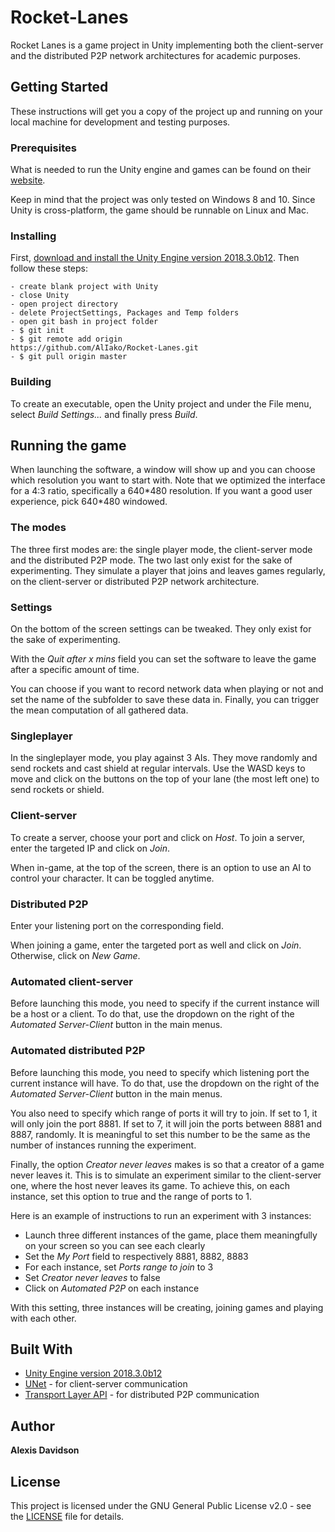 # Rocket-Lanes

Rocket Lanes is a game project in Unity implementing both the client-server and the distributed P2P network architectures for academic purposes.

## Getting Started

These instructions will get you a copy of the project up and running on your local machine for development and testing purposes. 

### Prerequisites
What is needed to run the Unity engine and games can be found on their [website](https://unity3d.com/unity/system-requirements).

Keep in mind that the project was only tested on Windows 8 and 10. Since Unity is cross-platform, the game should be runnable on Linux and Mac.


### Installing

First, [download and install the Unity Engine version 2018.3.0b12](https://unity3d.com/get-unity/download/archive).
Then follow these steps:

```
- create blank project with Unity
- close Unity
- open project directory
- delete ProjectSettings, Packages and Temp folders
- open git bash in project folder
- $ git init
- $ git remote add origin
https://github.com/AlIako/Rocket-Lanes.git
- $ git pull origin master
```

### Building

To create an executable, open the Unity project and under the File menu, select *Build Settings...* and finally press *Build*.

## Running the game

When launching the software, a window will show up and you can choose which resolution you want to start with. 
Note that we optimized the interface for a 4:3 ratio, specifically a 640\*480 resolution. 
If you want a good user experience, pick 640\*480 windowed.



### The modes

The three first modes are: the single player mode, the client-server mode and the
distributed P2P mode. The two last only exist for the sake of experimenting. They
simulate a player that joins and leaves games regularly, on the client-server or distributed
P2P network architecture.

### Settings

On the bottom of the screen settings can be tweaked. They only exist for the sake of experimenting.


With the *Quit after x mins* field you can set the software to leave the game after a specific
amount of time.

You can choose if you want to record network data when playing or not and set the name
of the subfolder to save these data in. Finally, you can trigger the mean computation of all
gathered data.

### Singleplayer
In the singleplayer mode, you play against 3 AIs. They move randomly and
send rockets and cast shield at regular intervals. Use the WASD keys to move and click on 
the buttons on the top of your lane (the most left one) to send rockets or shield.


### Client-server
To create a server, choose your port and click on *Host*. 
To join a server, enter the targeted IP and click on *Join*.

When in-game, at the top of the screen, there is an option to use an AI to control your character. 
It can be toggled anytime.


### Distributed P2P
Enter your listening port on the corresponding field. 

When joining a game, enter the targeted port as well and click on *Join*. 
Otherwise, click on *New Game*.


### Automated client-server
Before launching this mode, you need to specify if the current instance will be a host or a client.
To do that, use the dropdown on the right of the *Automated Server-Client* button in the main menus.


### Automated distributed P2P
Before launching this mode, you need to specify which listening port the current instance will have.
To do that, use the dropdown on the right of the *Automated Server-Client* button in the main menus.

You also need to specify which range of ports it will try to join. If set to 1, it will only join the port 8881. 
If set to 7, it will join the ports between 8881 and 8887, randomly. 
It is meaningful to set this number to be the same as the number of instances running the experiment.

Finally, the option *Creator never leaves* makes is so that a creator of a game never leaves it. 
This is to simulate an experiment similar to the client-server one, where the host never leaves its game. 
To achieve this, on each instance, set this option to true and the range of ports to 1.

Here is an example of instructions to run an experiment with 3 instances:

* Launch three different instances of the game, place them meaningfully on your screen so you can see each clearly
* Set the *My Port* field to respectively 8881, 8882, 8883
* For each instance, set *Ports range to join* to 3
* Set *Creator never leaves* to false
* Click on *Automated P2P* on each instance

With this setting, three instances will be creating, joining games and playing with each other.



## Built With

* [Unity Engine version 2018.3.0b12](https://unity3d.com/get-unity/download/archive)
* [UNet](https://docs.unity3d.com/Manual/UNet.html) - for client-server communication
* [Transport Layer API](https://docs.unity3d.com/Manual/UNetUsingTransport.html) - for distributed P2P communication

## Author

**Alexis Davidson**

## License

This project is licensed under the GNU General Public License v2.0 - see the [LICENSE](LICENSE) file for details.

